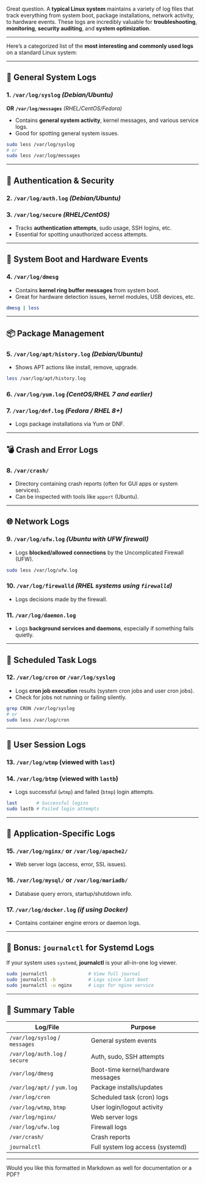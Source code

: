 Great question. A **typical Linux system** maintains a variety of log files that track everything from system boot, package installations, network activity, to hardware events. These logs are incredibly valuable for **troubleshooting**, **monitoring**, **security auditing**, and **system optimization**.

---

Here’s a categorized list of the **most interesting and commonly used logs** on a standard Linux system:

---

## 📂 General System Logs

### 1. **`/var/log/syslog`** *(Debian/Ubuntu)*

**OR**
**`/var/log/messages`** *(RHEL/CentOS/Fedora)*

* Contains **general system activity**, kernel messages, and various service logs.
* Good for spotting general system issues.

```bash
sudo less /var/log/syslog
# or
sudo less /var/log/messages
```

---

## 🔐 Authentication & Security

### 2. **`/var/log/auth.log`** *(Debian/Ubuntu)*

### 3. **`/var/log/secure`** *(RHEL/CentOS)*

* Tracks **authentication attempts**, sudo usage, SSH logins, etc.
* Essential for spotting unauthorized access attempts.

---

## 🧠 System Boot and Hardware Events

### 4. **`/var/log/dmesg`**

* Contains **kernel ring buffer messages** from system boot.
* Great for hardware detection issues, kernel modules, USB devices, etc.

```bash
dmesg | less
```

---

## 📦 Package Management

### 5. **`/var/log/apt/history.log`** *(Debian/Ubuntu)*

* Shows APT actions like install, remove, upgrade.

```bash
less /var/log/apt/history.log
```

### 6. **`/var/log/yum.log`** *(CentOS/RHEL 7 and earlier)*

### 7. **`/var/log/dnf.log`** *(Fedora / RHEL 8+)*

* Logs package installations via Yum or DNF.

---

## 💣 Crash and Error Logs

### 8. **`/var/crash/`**

* Directory containing crash reports (often for GUI apps or system services).
* Can be inspected with tools like `apport` (Ubuntu).

---

## 🌐 Network Logs

### 9. **`/var/log/ufw.log`** *(Ubuntu with UFW firewall)*

* Logs **blocked/allowed connections** by the Uncomplicated Firewall (UFW).

```bash
sudo less /var/log/ufw.log
```

### 10. **`/var/log/firewalld`** *(RHEL systems using `firewalld`)*

* Logs decisions made by the firewall.

### 11. **`/var/log/daemon.log`**

* Logs **background services and daemons**, especially if something fails quietly.

---

## 📅 Scheduled Task Logs

### 12. **`/var/log/cron`** or **`/var/log/syslog`**

* Logs **cron job execution** results (system cron jobs and user cron jobs).
* Check for jobs not running or failing silently.

```bash
grep CRON /var/log/syslog
# or
sudo less /var/log/cron
```

---

## 🧾 User Session Logs

### 13. **`/var/log/wtmp`** (viewed with `last`)

### 14. **`/var/log/btmp`** (viewed with `lastb`)

* Logs successful (`wtmp`) and failed (`btmp`) login attempts.

```bash
last       # Successful logins
sudo lastb # Failed login attempts
```

---

## 🧪 Application-Specific Logs

### 15. **`/var/log/nginx/`** or **`/var/log/apache2/`**

* Web server logs (access, error, SSL issues).

### 16. **`/var/log/mysql/` or `/var/log/mariadb/`**

* Database query errors, startup/shutdown info.

### 17. **`/var/log/docker.log`** *(if using Docker)*

* Contains container engine errors or daemon logs.

---

## 📝 Bonus: `journalctl` for Systemd Logs

If your system uses `systemd`, **journalctl** is your all-in-one log viewer.

```bash
sudo journalctl               # View full journal
sudo journalctl -b            # Logs since last boot
sudo journalctl -u nginx      # Logs for nginx service
```

---

## 📍 Summary Table

| Log/File                       | Purpose                            |
| ------------------------------ | ---------------------------------- |
| `/var/log/syslog` / `messages` | General system events              |
| `/var/log/auth.log` / `secure` | Auth, sudo, SSH attempts           |
| `/var/log/dmesg`               | Boot-time kernel/hardware messages |
| `/var/log/apt/` / `yum.log`    | Package installs/updates           |
| `/var/log/cron`                | Scheduled task (cron) logs         |
| `/var/log/wtmp`, `btmp`        | User login/logout activity         |
| `/var/log/nginx/`              | Web server logs                    |
| `/var/log/ufw.log`             | Firewall logs                      |
| `/var/crash/`                  | Crash reports                      |
| `journalctl`                   | Full system log access (systemd)   |

---

Would you like this formatted in Markdown as well for documentation or a PDF?
